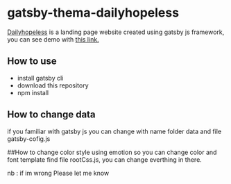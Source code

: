 # gatsby-thema-dailyhopeless

[Dailyhopeless](https://www.dailyhopeless.com/) is a landing page website created using gatsby js framework, you can see demo with [this link.](https://www.dailyhopess.com/)


## How to use
- install gatsby cli
- download this repository
- npm install
    
## How to change data
if you familiar with gatsby js you can change with name folder data and file gatsby-cofig.js

##How to change color
style using emotion so you can change color and font template find file rootCss.js, you can change everthing in there.

nb : if im wrong Please let me know
